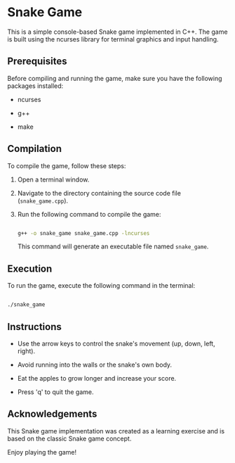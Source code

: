 # Snake Game

This is a simple console-based Snake game implemented in C++. The game is built using the ncurses library for terminal graphics and input handling.

## Prerequisites

Before compiling and running the game, make sure you have the following packages installed:

- ncurses

- g++

- make

## Compilation

To compile the game, follow these steps:

1. Open a terminal window.

2. Navigate to the directory containing the source code file (`snake_game.cpp`).

3. Run the following command to compile the game:

   ```bash

   g++ -o snake_game snake_game.cpp -lncurses

   ```

   This command will generate an executable file named `snake_game`.

## Execution

To run the game, execute the following command in the terminal:

```bash

./snake_game

```

## Instructions

- Use the arrow keys to control the snake's movement (up, down, left, right).

- Avoid running into the walls or the snake's own body.

- Eat the apples to grow longer and increase your score.

- Press 'q' to quit the game.

## Acknowledgements

This Snake game implementation was created as a learning exercise and is based on the classic Snake game concept.

Enjoy playing the game!
